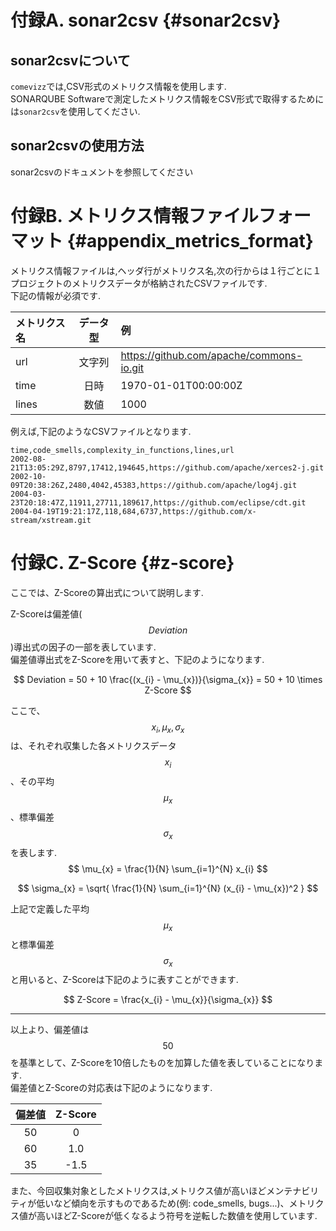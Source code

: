 # 付録A. sonar2csv {#sonar2csv}

## sonar2csvについて

`comevizz`では,CSV形式のメトリクス情報を使用します.  
SONARQUBE Softwareで測定したメトリクス情報をCSV形式で取得するためには`sonar2csv`を使用してください.

## sonar2csvの使用方法

sonar2csvのドキュメントを参照してください

# 付録B. メトリクス情報ファイルフォーマット {#appendix_metrics_format}

メトリクス情報ファイルは,ヘッダ行がメトリクス名,次の行からは１行ごとに１プロジェクトのメトリクスデータが格納されたCSVファイルです.  
下記の情報が必須です.

| メトリクス名 | データ型 | 例 |
|:-----------|:-------:|:---|
| url        | 文字列   | https://github.com/apache/commons-io.git |
| time       | 日時     | 1970-01-01T00:00:00Z |
| lines      | 数値     | 1000 |

例えば,下記のようなCSVファイルとなります.
```
time,code_smells,complexity_in_functions,lines,url
2002-08-21T13:05:29Z,8797,17412,194645,https://github.com/apache/xerces2-j.git
2002-10-09T20:38:26Z,2480,4042,45383,https://github.com/apache/log4j.git
2004-03-23T20:18:47Z,11911,27711,189617,https://github.com/eclipse/cdt.git
2004-04-19T19:21:17Z,118,684,6737,https://github.com/x-stream/xstream.git
```

# 付録C. Z-Score {#z-score}

ここでは、Z-Scoreの算出式について説明します.

Z-Scoreは偏差値($$Deviation$$)導出式の因子の一部を表しています.  
偏差値導出式をZ-Scoreを用いて表すと、下記のようになります.

$$
  Deviation = 50 + 10 \frac{(x_{i} - \mu_{x})}{\sigma_{x}} 
            = 50 + 10 \times Z-Score 
$$

ここで、$$x_{i}, \mu_{x}, \sigma_{x}$$は、それぞれ収集した各メトリクスデータ$$x_{i}$$、その平均$$\mu_{x}$$、標準偏差$$\sigma_{x}$$を表します.
$$
  \mu_{x} = \frac{1}{N} \sum_{i=1}^{N} x_{i}
$$

$$
  \sigma_{x} = \sqrt{ \frac{1}{N} \sum_{i=1}^{N} (x_{i} - \mu_{x})^2 }
$$

上記で定義した平均$$\mu_{x}$$と標準偏差$$\sigma_{x}$$と用いると、Z-Scoreは下記のように表すことができます.

$$
  Z-Score = \frac{x_{i} - \mu_{x}}{\sigma_{x}}
$$

---

以上より、偏差値は$$50$$を基準として、Z-Scoreを10倍したものを加算した値を表していることになります.  
偏差値とZ-Scoreの対応表は下記のようになります.

| 偏差値 | Z-Score |
|:-----:|:-------:|
| 50    | 0       |
| 60    | 1.0     |
| 35    | -1.5    |


また、今回収集対象としたメトリクスは,メトリクス値が高いほどメンテナビリティが低いなど傾向を示すものであるため(例: code_smells, bugs...)、メトリクス値が高いほどZ-Scoreが低くなるよう符号を逆転した数値を使用しています.

